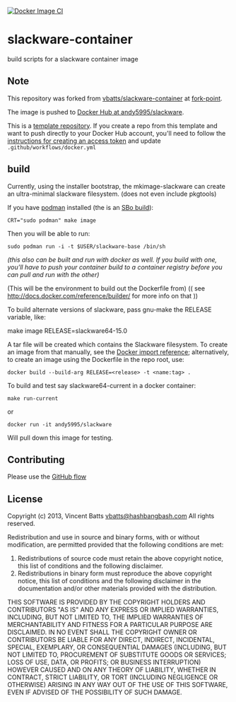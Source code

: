 [![Docker Image CI](https://github.com/andy5995/slackware-container/actions/workflows/docker.yml/badge.svg)](https://github.com/andy5995/slackware-container/actions/workflows/docker.yml)

# slackware-container

build scripts for a slackware container image

## Note

This repository was forked from
[vbatts/slackware-container](https://github.com/vbatts/slackware-container/)
at
[fork-point](https://github.com/andy5995/slackware-container/tree/fork-point).

The image is pushed to [Docker Hub at
andy5995/slackware](https://hub.docker.com/repository/docker/andy5995/slackware/general).

This is a [template
repository](https://docs.github.com/en/repositories/creating-and-managing-repositories/creating-a-repository-from-a-template).
If you create a repo from this template and want to push directly to your
Docker Hub account, you'll need to follow the [instructions for creating an
access token](https://docs.docker.com/docker-hub/access-tokens/) and update
`.github/workflows/docker.yml`

## build

Currently, using the installer bootstrap, the mkimage-slackware can create an
ultra-minimal slackware filesystem. (does not even include pkgtools)

If you have [podman](https://github.com/containers/libpod/tree/master/cmd/podman) installed (the is an [SBo build](https://slackbuilds.org/repository/14.2/system/podman/)):

```shell
CRT="sudo podman" make image
```

Then you will be able to run:

```shell
sudo podman run -i -t $USER/slackware-base /bin/sh
```

_(this also can be built and run with docker as well. If you build with one, you'll have to push your container build to a container registry before you can pull and run with the other)_

(This will be the environment to build out the Dockerfile from)
(( see http://docs.docker.com/reference/builder/ for more info on that ))


To build alternate versions of slackware, pass gnu-make the RELEASE variable, like:

   make image RELEASE=slackware64-15.0

A tar file will be created which contains the Slackware filesystem. To create
an image from that manually, see the [Docker import
reference](https://docs.docker.com/engine/reference/commandline/import/);
alternatively, to create an image using the Dockerfile in the repo root, use:

    docker build --build-arg RELEASE=<release> -t <name:tag> .

To build and test say slackware64-current in a docker container:

    make run-current

or

    docker run -it andy5995/slackware


Will pull down this image for testing.

## Contributing

Please use the [GitHub
flow](https://docs.github.com/en/get-started/quickstart/github-flow)

## License

Copyright (c) 2013, Vincent Batts <vbatts@hashbangbash.com>
All rights reserved.

Redistribution and use in source and binary forms, with or without
modification, are permitted provided that the following conditions are met:

1. Redistributions of source code must retain the above copyright notice, this
   list of conditions and the following disclaimer.
2. Redistributions in binary form must reproduce the above copyright notice,
   this list of conditions and the following disclaimer in the documentation
   and/or other materials provided with the distribution.

THIS SOFTWARE IS PROVIDED BY THE COPYRIGHT HOLDERS AND CONTRIBUTORS "AS IS" AND
ANY EXPRESS OR IMPLIED WARRANTIES, INCLUDING, BUT NOT LIMITED TO, THE IMPLIED
WARRANTIES OF MERCHANTABILITY AND FITNESS FOR A PARTICULAR PURPOSE ARE
DISCLAIMED. IN NO EVENT SHALL THE COPYRIGHT OWNER OR CONTRIBUTORS BE LIABLE FOR
ANY DIRECT, INDIRECT, INCIDENTAL, SPECIAL, EXEMPLARY, OR CONSEQUENTIAL DAMAGES
(INCLUDING, BUT NOT LIMITED TO, PROCUREMENT OF SUBSTITUTE GOODS OR SERVICES;
LOSS OF USE, DATA, OR PROFITS; OR BUSINESS INTERRUPTION) HOWEVER CAUSED AND
ON ANY THEORY OF LIABILITY, WHETHER IN CONTRACT, STRICT LIABILITY, OR TORT
(INCLUDING NEGLIGENCE OR OTHERWISE) ARISING IN ANY WAY OUT OF THE USE OF THIS
SOFTWARE, EVEN IF ADVISED OF THE POSSIBILITY OF SUCH DAMAGE.
